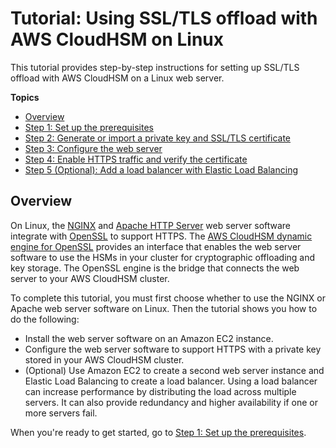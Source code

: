 # Tutorial: Using SSL/TLS offload with AWS CloudHSM on Linux<a name="ssl-offload-linux"></a>

This tutorial provides step\-by\-step instructions for setting up SSL/TLS offload with AWS CloudHSM on a Linux web server\.

**Topics**
+ [Overview](#ssl-offload-linux-overview)
+ [Step 1: Set up the prerequisites](ssl-offload-prerequisites.md)
+ [Step 2: Generate or import a private key and SSL/TLS certificate](ssl-offload-import-or-generate-private-key-and-certificate.md)
+ [Step 3: Configure the web server](ssl-offload-configure-web-server.md)
+ [Step 4: Enable HTTPS traffic and verify the certificate](ssl-offload-enable-traffic-and-verify-certificate.md)
+ [Step 5 \(Optional\): Add a load balancer with Elastic Load Balancing](ssl-offload-add-load-balancing.md)

## Overview<a name="ssl-offload-linux-overview"></a>

On Linux, the [NGINX](https://nginx.org/en/) and [Apache HTTP Server](https://httpd.apache.org/) web server software integrate with [OpenSSL](https://www.openssl.org/) to support HTTPS\. The [AWS CloudHSM dynamic engine for OpenSSL](openssl-library.md) provides an interface that enables the web server software to use the HSMs in your cluster for cryptographic offloading and key storage\. The OpenSSL engine is the bridge that connects the web server to your AWS CloudHSM cluster\.

To complete this tutorial, you must first choose whether to use the NGINX or Apache web server software on Linux\. Then the tutorial shows you how to do the following:
+ Install the web server software on an Amazon EC2 instance\.
+ Configure the web server software to support HTTPS with a private key stored in your AWS CloudHSM cluster\.
+ \(Optional\) Use Amazon EC2 to create a second web server instance and Elastic Load Balancing to create a load balancer\. Using a load balancer can increase performance by distributing the load across multiple servers\. It can also provide redundancy and higher availability if one or more servers fail\.

When you're ready to get started, go to [Step 1: Set up the prerequisites](ssl-offload-prerequisites.md)\.